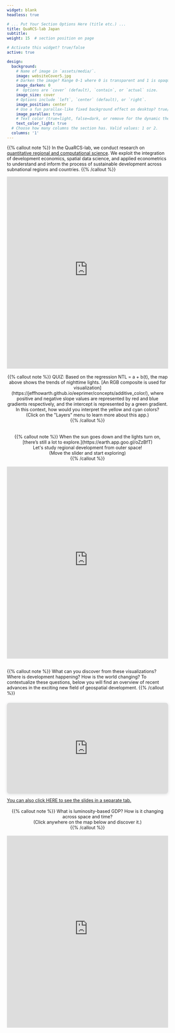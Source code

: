 ```yaml
---
widget: blank
headless: true

# ... Put Your Section Options Here (title etc.) ...
title: QuaRCS-lab Japan
subtitle:
weight: 15  # section position on page

# Activate this widget? true/false
active: true

design:
  background:
    # Name of image in `assets/media/`.
    image: websiteCover5.jpg
    # Darken the image? Range 0-1 where 0 is transparent and 1 is opaque.
    image_darken: 0
    #  Options are `cover` (default), `contain`, or `actual` size.
    image_size: cover
    # Options include `left`, `center` (default), or `right`.
    image_position: center
    # Use a fun parallax-like fixed background effect on desktop? true/false
    image_parallax: true
    # Text color (true=light, false=dark, or remove for the dynamic theme color).
    text_color_light: true
  # Choose how many columns the section has. Valid values: 1 or 2.
  columns: '1'
---
```


{{% callout note %}}
In the QuaRCS-lab, we conduct research on [quantitative regional and computational science](https://quarcs-lab.org). We exploit the integration of development economics, spatial data science, and applied econometrics to understand and inform the process of sustainable development across subnational regions and countries.
{{% /callout %}}

<iframe height="600" width="100%" frameborder="no" src="https://carlosmendez777.users.earthengine.app/view/dmsp-reg?height=600"> </iframe>

<br>
<br>

<center>
{{% callout note %}}
QUIZ: Based on the regression  NTL = a + b(t),  the map above shows the trends of nighttime lights. [An RGB composite is used for visualization](https://jeffhowarth.github.io/eeprimer/concepts/additive_color/), where positive and negative slope values are represented by red and blue gradients respectively, and the intercept is represented by a green gradient. In this context, how would you interpret the yellow and cyan colors?
<br> 
(Click on the "Layers" menu to learn more about this app.)
<br>
{{% /callout %}}
</center>

<br>
<br>

<center>
{{% callout note %}}
When the sun goes down and the lights turn on, [there’s still a lot to explore.](https://earth.app.goo.gl/oZzBfT) 
<br>
Let's study regional development from outer space!
<br>
(Move the slider and start exploring)
<br>
{{% /callout %}}
</center>

<br>

<iframe height="600" width="100%" frameborder="no" src="https://carlosmendez777.users.earthengine.app/view/worldviirs-like?height=600"> </iframe>

<br>
<br>


{{% callout note %}}
 What can you discover from these visualizations? Where is development happening? How is the world changing?  To contextualize these questions, below you will find an overview of recent advances in the exciting new field of geospatial development.
{{% /callout %}}


<div style="position: relative; width: 100%; height: 0; padding-top: 56.2500%;
 padding-bottom: 0; box-shadow: 0 2px 8px 0 rgba(63,69,81,0.16); margin-top: 1.6em; margin-bottom: 0.9em; overflow: hidden;
 border-radius: 8px; will-change: transform;">
  <iframe loading="lazy" style="position: absolute; width: 100%; height: 100%; top: 0; left: 0; border: none; padding: 0;margin: 0;"
    src="https:&#x2F;&#x2F;www.canva.com&#x2F;design&#x2F;DAFvs6DEMI4&#x2F;view?embed" allowfullscreen="allowfullscreen" allow="fullscreen">
  </iframe>
</div>
<a href="https:&#x2F;&#x2F;www.canva.com&#x2F;design&#x2F;DAFvs6DEMI4&#x2F;view?utm_content=DAFvs6DEMI4&amp;utm_campaign=designshare&amp;utm_medium=embeds&amp;utm_source=link" target="_blank" rel="noopener">You can also click HERE to see the slides in a separate tab.</a> 


<br>
<br>

<center>
{{% callout note %}}
What is luminosity-based GDP? How is it changing across space and time? 
<br> 
(Click anywhere on the map below and discover it.)
<br>
{{% /callout %}}
</center>

<br>

<iframe height="600" width="100%" frameborder="no" src="https://carlosmendez777.users.earthengine.app/view/egdp-dynamics?height=600"> </iframe>






